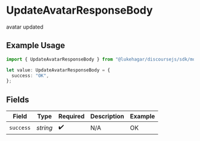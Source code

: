 # UpdateAvatarResponseBody

avatar updated

## Example Usage

```typescript
import { UpdateAvatarResponseBody } from "@lukehagar/discoursejs/sdk/models/operations";

let value: UpdateAvatarResponseBody = {
  success: "OK",
};
```

## Fields

| Field              | Type               | Required           | Description        | Example            |
| ------------------ | ------------------ | ------------------ | ------------------ | ------------------ |
| `success`          | *string*           | :heavy_check_mark: | N/A                | OK                 |